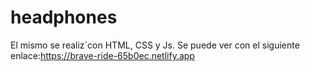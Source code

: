 # headphones
El mismo se realiz´con HTML, CSS y Js.
Se puede ver con el siguiente enlace:https://brave-ride-65b0ec.netlify.app
